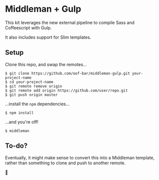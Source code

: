 # Middleman + Gulp

This kit leverages the new external pipeline to compile Sass and Coffeescript with Gulp.

It also includes support for Slim templates.

## Setup

Clone this repo, and swap the remotes…

```
$ git clone https://github.com/oof-bar/middleman-gulp.git your-project-name
$ cd your-project-name
$ git remote remove origin
$ git remote add origin https://github.com/user/repo.git
$ git push origin master
```

…install the `npm` dependencies…

```
$ npm install
```

…and you're off!

```
$ middleman
```

## To-do?

Eventually, it might make sense to convert this into a Middleman template, rather than something to clone and push to another remote.

:deciduous_tree:
